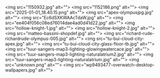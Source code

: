 <img src="1150932.jpg" alt=""\>
<img src="1152186.png" alt=""\>
<img src="2025-01-01_18.40.15.png" alt=""\>
<img src="apex-olympusjpg.jpg" alt=""\>
<img src="Ec6dSXKWAAcTdaW.jpg" alt=""\>
<img src="ee404f056c08ed76014dae4ad0d41d22.jpg" alt=""\>
<img src="hollow-knight-1.jpg" alt=""\>
<img src="hollow-knight-2.jpg" alt=""\>
<img src="matteo-bassini-shopdef.jpg" alt=""\>
<img src="richard-rude-richardrude-olympus-005.jpg" alt=""\>
<img src="tu-bui-cloud-city-apex.jpg" alt=""\>
<img src="tu-bui-cloud-city-glass-floor-tb.jpg" alt=""\>
<img src="tuur-sangers-map3-lighting-glowingwatercace.jpg" alt=""\>
<img src="tuur-sangers-map3-lighting-naturalatrium2.jpg" alt=""\>
<img src="tuur-sangers-map3-lighting-naturalatrium.jpg" alt=""\>
<img src="unknown.png" alt=""\>
<img src="wp9493477-overwatch-desktop-wallpapers.jpg" alt=""\>
